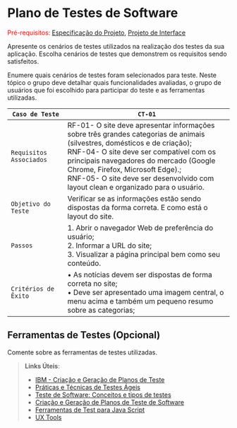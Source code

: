 # Plano de Testes de Software

<span style="color:red">Pré-requisitos: <a href="2-Especificação do Projeto.md"> Especificação do Projeto</a></span>, <a href="3-Projeto de Interface.md"> Projeto de Interface</a>

Apresente os cenários de testes utilizados na realização dos testes da sua aplicação. Escolha cenários de testes que demonstrem os requisitos sendo satisfeitos.

Enumere quais cenários de testes foram selecionados para teste. Neste tópico o grupo deve detalhar quais funcionalidades avaliadas, o grupo de usuários que foi escolhido para participar do teste e as ferramentas utilizadas.


|  `Caso de Teste`           |  `CT-01`
|----------------------------|-----------------------------------------------------------------|
| `Requisitos  Associados`    |RF-01- O site deve apresentar informações sobre três grandes categorias de animais (silvestres, domésticos e de criação); <br>RNF-04- O site deve ser compatível com os principais navegadores do mercado (Google Chrome, Firefox, Microsoft Edge).;</br> RNF-05- O site deve ser desenvolvido com layout clean e organizado para o usuário.  |
|   `Objetivo do Teste`      |Verificar se as informações estão sendo dispostas da forma correta. E como está o layout do site. |
|         `Passos`           |1. Abrir o navegador Web de preferência do usuário; <br> 2. Informar a URL do site;</br> 3. Visualizar a página principal bem como seu conteúdo. |
|   `Critérios de Êxito`     |• As notícias devem ser dispostas de forma correta no site; <br> • Deve ser apresentado uma imagem central, o menu acima e também um pequeno resumo sobre as categorias;</br> |


## Ferramentas de Testes (Opcional)

Comente sobre as ferramentas de testes utilizadas.
 
> **Links Úteis**:
> - [IBM - Criação e Geração de Planos de Teste](https://www.ibm.com/developerworks/br/local/rational/criacao_geracao_planos_testes_software/index.html)
> - [Práticas e Técnicas de Testes Ágeis](http://assiste.serpro.gov.br/serproagil/Apresenta/slides.pdf)
> -  [Teste de Software: Conceitos e tipos de testes](https://blog.onedaytesting.com.br/teste-de-software/)
> - [Criação e Geração de Planos de Teste de Software](https://www.ibm.com/developerworks/br/local/rational/criacao_geracao_planos_testes_software/index.html)
> - [Ferramentas de Test para Java Script](https://geekflare.com/javascript-unit-testing/)
> - [UX Tools](https://uxdesign.cc/ux-user-research-and-user-testing-tools-2d339d379dc7)
